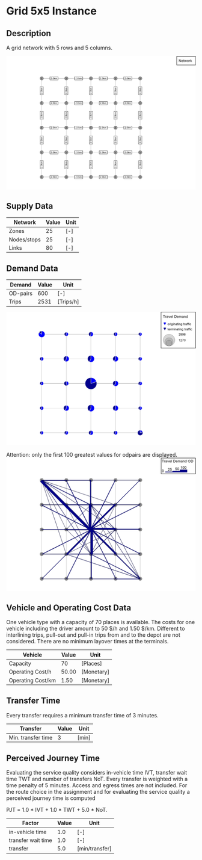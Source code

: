 # Grid 5x5 Instance

## Description
A grid network with 5 rows and 5 columns.

![grid_network](Input/Image/Network.jpg)

## Supply Data
| Network       | Value  | Unit |
| ---           | ---    |---   |
| Zones         |     25 | [-]  |    
| Nodes/stops   |     25 | [-]  |   
| Links         |     80 | [-]  |

## Demand Data
| Demand       | Value  | Unit       | 
| ---          | ---    |---         |
| OD-pairs     |    600 | [-]        |
| Trips        |   2531 | [Trips/h]  |

![grid_demand](Input/Image/Demand.jpg)

Attention: only the first 100 greatest values for odpairs are displayed.
![grid_demand_od](Input/Image/Demand_OD.jpg)

## Vehicle and Operating Cost Data
One vehicle type with a capacity of 70 places is available. The costs for one vehicle including the driver amount to 50 $/h and 1.50 $/km. Different to interlining trips, pull-out and pull-in trips from and to the depot are not considered. There are no minimum layover times at the terminals.

| Vehicle           | Value  | Unit     | 
| ---               | ---    |---       |
| Capacity          |     70 |  [Places]|
| Operating Cost/h  |  50.00 |[Monetary]|
| Operating Cost/km |   1.50 |[Monetary]|

## Transfer Time
Every transfer requires a minimum transfer time of 3 minutes.

| Transfer           | Value  | Unit     | 
| ---                | ---    |---       |
| Min. transfer time |      3 |[min]     |

## Perceived Journey Time
Evaluating the service quality considers in-vehicle time IVT, transfer wait time TWT and number of transfers NoT. Every transfer is weighted with a time penalty of 5 minutes. Access and egress times are not included. For the route choice in the assignment and for evaluating the service quality a perceived journey time is computed

PJT = 1.0 * IVT + 1.0 * TWT + 5.0 * NoT. 

| Factor            | Value  | Unit         | 
| ---               | ---    |---           |
| in-vehicle time   |    1.0 |  [-]         |
| transfer wait time|    1.0 |  [-]         |
| transfer          |    5.0 |[min/transfer]|
